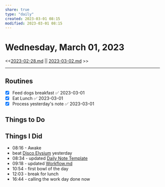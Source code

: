 ```yaml
---
share: true
type: "daily"
created: 2023-03-01 08:15 
modified: 2023-03-01 08:15
---
```

# Wednesday, March 01, 2023
<<[2023-02-28.md](./2023-02-28.md) || [2023-03-02.md](./2023-03-02.md) >>

---
 
## Routines
- [x] Feed dogs breakfast ✅ 2023-03-01
- [x] Eat Lunch  ✅ 2023-03-01
- [x] Process yesterday's note ✅ 2023-03-01

## Things to Do

## Things I Did
- 08:16 - Awake
- beat [Disco Elysium](Disco%20Elysium.md) yesterday
- 08:34 - updated [Daily Note Template](Daily%20Note%20Template.md)
- 09:18 - updated [Workflow.md](./Workflow.md)
- 10:54 - first bowl of the day
- 12:03 - break for lunch
- 16:44 - calling the work day done now